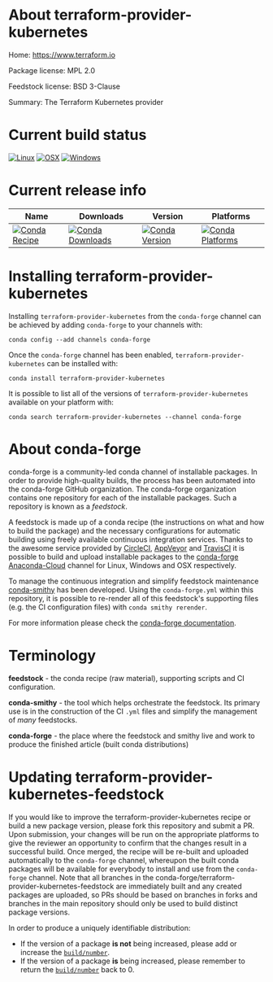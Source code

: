 About terraform-provider-kubernetes
===================================

Home: https://www.terraform.io

Package license: MPL 2.0

Feedstock license: BSD 3-Clause

Summary: The Terraform Kubernetes provider



Current build status
====================

[![Linux](https://img.shields.io/circleci/project/github/conda-forge/terraform-provider-kubernetes-feedstock/master.svg?label=Linux)](https://circleci.com/gh/conda-forge/terraform-provider-kubernetes-feedstock)
[![OSX](https://img.shields.io/travis/conda-forge/terraform-provider-kubernetes-feedstock/master.svg?label=macOS)](https://travis-ci.org/conda-forge/terraform-provider-kubernetes-feedstock)
[![Windows](https://img.shields.io/appveyor/ci/conda-forge/terraform-provider-kubernetes-feedstock/master.svg?label=Windows)](https://ci.appveyor.com/project/conda-forge/terraform-provider-kubernetes-feedstock/branch/master)

Current release info
====================

| Name | Downloads | Version | Platforms |
| --- | --- | --- | --- |
| [![Conda Recipe](https://img.shields.io/badge/recipe-terraform--provider--kubernetes-green.svg)](https://anaconda.org/conda-forge/terraform-provider-kubernetes) | [![Conda Downloads](https://img.shields.io/conda/dn/conda-forge/terraform-provider-kubernetes.svg)](https://anaconda.org/conda-forge/terraform-provider-kubernetes) | [![Conda Version](https://img.shields.io/conda/vn/conda-forge/terraform-provider-kubernetes.svg)](https://anaconda.org/conda-forge/terraform-provider-kubernetes) | [![Conda Platforms](https://img.shields.io/conda/pn/conda-forge/terraform-provider-kubernetes.svg)](https://anaconda.org/conda-forge/terraform-provider-kubernetes) |

Installing terraform-provider-kubernetes
========================================

Installing `terraform-provider-kubernetes` from the `conda-forge` channel can be achieved by adding `conda-forge` to your channels with:

```
conda config --add channels conda-forge
```

Once the `conda-forge` channel has been enabled, `terraform-provider-kubernetes` can be installed with:

```
conda install terraform-provider-kubernetes
```

It is possible to list all of the versions of `terraform-provider-kubernetes` available on your platform with:

```
conda search terraform-provider-kubernetes --channel conda-forge
```


About conda-forge
=================

conda-forge is a community-led conda channel of installable packages.
In order to provide high-quality builds, the process has been automated into the
conda-forge GitHub organization. The conda-forge organization contains one repository
for each of the installable packages. Such a repository is known as a *feedstock*.

A feedstock is made up of a conda recipe (the instructions on what and how to build
the package) and the necessary configurations for automatic building using freely
available continuous integration services. Thanks to the awesome service provided by
[CircleCI](https://circleci.com/), [AppVeyor](http://www.appveyor.com/)
and [TravisCI](https://travis-ci.org/) it is possible to build and upload installable
packages to the [conda-forge](https://anaconda.org/conda-forge)
[Anaconda-Cloud](http://docs.anaconda.org/) channel for Linux, Windows and OSX respectively.

To manage the continuous integration and simplify feedstock maintenance
[conda-smithy](http://github.com/conda-forge/conda-smithy) has been developed.
Using the ``conda-forge.yml`` within this repository, it is possible to re-render all of
this feedstock's supporting files (e.g. the CI configuration files) with ``conda smithy rerender``.

For more information please check the [conda-forge documentation](https://conda-forge.org/docs/).

Terminology
===========

**feedstock** - the conda recipe (raw material), supporting scripts and CI configuration.

**conda-smithy** - the tool which helps orchestrate the feedstock.
                   Its primary use is in the construction of the CI ``.yml`` files
                   and simplify the management of *many* feedstocks.

**conda-forge** - the place where the feedstock and smithy live and work to
                  produce the finished article (built conda distributions)


Updating terraform-provider-kubernetes-feedstock
================================================

If you would like to improve the terraform-provider-kubernetes recipe or build a new
package version, please fork this repository and submit a PR. Upon submission,
your changes will be run on the appropriate platforms to give the reviewer an
opportunity to confirm that the changes result in a successful build. Once
merged, the recipe will be re-built and uploaded automatically to the
`conda-forge` channel, whereupon the built conda packages will be available for
everybody to install and use from the `conda-forge` channel.
Note that all branches in the conda-forge/terraform-provider-kubernetes-feedstock are
immediately built and any created packages are uploaded, so PRs should be based
on branches in forks and branches in the main repository should only be used to
build distinct package versions.

In order to produce a uniquely identifiable distribution:
 * If the version of a package **is not** being increased, please add or increase
   the [``build/number``](http://conda.pydata.org/docs/building/meta-yaml.html#build-number-and-string).
 * If the version of a package **is** being increased, please remember to return
   the [``build/number``](http://conda.pydata.org/docs/building/meta-yaml.html#build-number-and-string)
   back to 0.